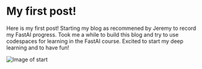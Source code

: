 # My first post!

Here is my first post! Starting my blog as recommened by Jeremy to record my FastAI progress. Took me a while to build this blog and try to use codespaces for learning in the FastAI course. Excited to start my deep learning and to have fun!

![Image of start](/images/pexels-ann-h-2646531.jpg)
